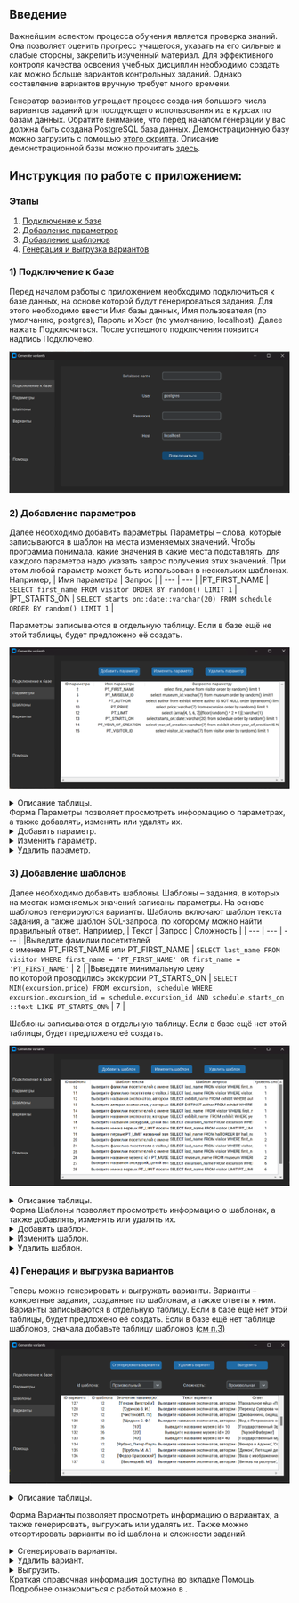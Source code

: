 ## Введение

Важнейшим аспектом процесса обучения является проверка знаний. Она позволяет оценить прогресс учащегося, указать на его сильные и слабые стороны, закрепить изученный материал. Для эффективного контроля качества освоения учебных дисциплин необходимо создать как можно больше вариантов контрольных заданий. Однако составление вариантов вручную требует много времени.

Генератор вариантов упрощает процесс создания большого числа вариантов заданий для послдующего использования их в курсах по базам данных.
Обратите внимание, что перед началом генерации у вас должна быть создана PostgreSQL база данных. Демонстрационную базу можно загрузить с помощью [этого скрипта](demo_db/demo_db_script.zip). Описание демонстрационной базы можно прочитать [здесь](demo_db/demo_db_description.pdf).

## Инструкция по работе с приложением:
### Этапы
1. [Подключение к базе](#bd_connect)
2. [Добавление параметров](#param)
3. [Добавление шаблонов](#templ)
4. [Генерация и выгрузка вариантов](#var)

<a name="bd_connect"> </a>
### 1) Подключение к базе
Перед началом работы с приложением необходимо подключиться к базе данных, на основе которой будут генерироваться задания. 
Для этого необходимо ввести Имя базы данных, Имя пользователя (по умолчанию, postgres), Пароль и Хост (по умолчанию, localhost). 
Далее нажать Подключиться. После успешного подключения появится надпись Подключено.

![Подключение к базе](images/db_connection.png)

<a name="param"> </a>
### 2) Добавление параметров
Далее необходимо добавить параметры. Параметры – слова, которые записываются в шаблон на места изменяемых значений. Чтобы программа понимала, какие значения в какие места подставлять, для каждого параметра надо указать запрос получения этих значений. При этом любой параметр может быть использован в нескольких шаблонах.
Например, 
| Имя параметра	| Запрос |
| --- | --- |
|PT_FIRST_NAME |	`SELECT first_name FROM visitor ORDER BY random() LIMIT 1` |
|PT_STARTS_ON	| `SELECT starts_on::date::varchar(20) FROM schedule ORDER BY random() LIMIT 1` |

Параметры записываются в отдельную таблицу. Если в базе ещё не этой таблицы, будет предложено её создать.

![Параметры](images/parameters.png)
<details>
  <summary>Описание таблицы.</summary>
  
  
  | Name | Data type | Constraints | Description |
| --- | --- | --- | --- |
| parameter_id  | integer | PK | Идентификатор параметра |
| parameter_name | varchar(300) | NOT NULL, UNIQUE | Имя параметра |
| parameter_query | varchar(1000) | - | Запрос, по которому будет происходить выбор значения на место параметра |

</details>
Форма Параметры позволяет просмотреть информацию о параметрах, а также добавлять, изменять или удалять их.
<details>
  <summary>Добавить параметр.</summary>
  Нажмите Добавить параметр. В появившемся окне заполните имя параметра и SQL-запрос. Имя должно начинаться с PT_. 
  Запрос должен возвращать одно случайное строковое значение. Нажмите Добавить или клавишу Enter. Имя параметра должно быть уникальным. 
</details>
<details>
  <summary>Изменить параметр.</summary>
  ЛКМ выберите параметр в списке и нажмите Изменить параметр. В появившемся окне измените имя или запрос. Нажмите Сохранить изменения или клавишу Enter. 
  Чтобы снять выделение, нажмите на выделенный параметр ПКМ.
</details>
<details>
  <summary>Удалить параметр.</summary>
  ЛКМ выберите параметр в списке и нажмите Удалить параметр. Параметр будет удалён. Чтобы снять выделение, нажмите на выделенный параметр ПКМ.
</details>

<a name="templ"> </a>
### 3) Добавление шаблонов
Далее необходимо добавить шаблоны. Шаблоны – задания, в которых на местах изменяемых значений записаны параметры. На основе шаблонов генерируются варианты. 
Шаблоны включают шаблон текста задания, а также шаблон SQL-запроса, по которому можно найти правильный ответ.
Например, 
| Текст | Запрос | Сложность |
| --- | --- | --- |
|Выведите фамилии посетителей <br>с именем PT_FIRST_NAME или PT_FIRST_NAME | `SELECT last_name FROM visitor WHERE first_name = 'PT_FIRST_NAME' OR first_name = 'PT_FIRST_NAME'`	| 2 |
|Выведите минимальную цену <br>по которой проводились экскурсии PT_STARTS_ON	| `SELECT MIN(excursion.price) FROM excursion, schedule WHERE excursion.excursion_id = schedule.excursion_id AND schedule.starts_on ::text LIKE PT_STARTS_ON%`	| 7 |

Шаблоны записываются в отдельную таблицу. Если в базе ещё нет этой таблицы, будет предложено её создать. 

![Шаблоны](images/templates.png)
<details>
  <summary>Описание таблицы.</summary>
  

| Name | Data type | Constraints | Description |
| --- | --- | --- | --- |
| template_id | integer | PK | Идентификатор шаблона|
| template_text | varchar(1000) | - | Шаблон текста задания |
| template_query | varchar(1000) | - | Шаблон запроса |
| level | integer  | - | Уровень сложности задания |
  
</details>
Форма Шаблоны позволяет просмотреть информацию о шаблонах, а также добавлять, изменять или удалять их.
<details>
  <summary>Добавить шаблон.</summary>
 Нажмите Добавить шаблон. В появившемся окне заполните шаблон текста и шаблон SQL-запроса. Укажите сложность задания по шкале от 1 до 10. Нажмите Добавить или клавишу Enter. 
</details>
<details>
  <summary>Изменить шаблон.</summary>
   ЛКМ выберите шаблон в списке и нажмите Изменить шаблон. В появившемся окне измените шаблон текста, шаблон SQL-запроса или сложность. Нажмите Сохранить изменения или клавишу Enter. Чтобы снять выделение, нажмите на выделенный шаблон ПКМ.
</details>
<details>
  <summary>Удалить шаблон.</summary>
  ЛКМ выберите шаблон в списке и нажмите Удалить шаблон. Шаблон будет удалён. Чтобы снять выделение, нажмите на выделенный шаблон ПКМ.
</details>

<a name="var"></a>

### 4) Генерация и выгрузка вариантов
Теперь можно генерировать и выгружать варианты.
Варианты – конкретные задания, созданные по шаблонам, а также ответы к ним.
Варианты записываются в отдельную таблицу. Если в базе ещё нет этой таблицы, будет предложено её создать. Если в базе ещё нет таблице шаблонов, сначала добавьте таблицу шаблонов [(см п.3)](#templ)

![Варианты](images/variants.png)
<details> 
  <summary>Описание таблицы.</summary>
  
  
  | Name | Data type | Constraints | Description |
| --- | --- | --- | --- |
| variant_id  | integer | PK | Идентификатор задания |
| template_id  | integer | NOT NULL, FK | Ссылка на шаблон |
| parameters | varchar(300)[] | - | Значения параметров задания |
| variant_text | varchar(1000)  | - | Текст задания |
| result | varchar(300)[] | - | Правильный ответ на задание |  
</details>

Форма Варианты позволяет просмотреть информацию о вариантах, а также генерировать, выгружать или удалять их. Также можно отсортировать варианты по id шаблона и сложности заданий.
<details>
  <summary>Сгенерировать варианты.</summary>
Нажмите Сгенерировать варианты. В появившемся окне укажите сколько должно быть вариантов и выберите шаблон, по которому они будут генерироваться. Нажмите Сгенерировать или клавишу Enter. Если генерация прошла успешно, вы увидите соответствующее сообщение. Иногда в процессе генерации могут возникать дубликаты, информация о которых выведется в сообщении.
</details>
<details>
  <summary>Удалить вариант.</summary>
ЛКМ выберите вариант в списке и нажмите Удалить вариант. Вариант будет удалён. Чтобы снять выделение, нажмите на выделенный шаблон ПКМ.
</details>
<details>
  <summary>Выгрузить.</summary>
 Нажмите Выгрузить. В появившемся окне выберите директорию и укажите имя файла. Создастся txt-файл со списком заданий. Будут выгружены только те задания, которые       отображены в текущем списке. То есть, если стоит в фильтре указаны произвольные сложность и id шаблона, будут выгружены все варианты в порядке увеличения id    шаблона. Если указана сложность – будут выгружены только задания определённой сложности. Если указан id шаблона – выгрузятся варианты только одного задания.
    Пример выгруженного заданияможно посмотреть <a href="demo_db/demo_db_load_file.txt">здесь</a>.
</details>
Краткая справочная информация доступна во вкладке Помощь.
Подробнее ознакомиться с работой можно в .
